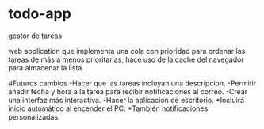 # todo-app
gestor de tareas


web application que implementa una cola con prioridad para ordenar las tareas
de más a menos prioritarias, hace uso de la cache del navegador para almacenar
la lista.

#Futuros cambios
-Hacer que las tareas incluyan una descripcion.
-Permitir añadir fecha y hora a la tarea para recibir notificaciones al correo.
-Crear una interfaz más interactiva.
-Hacer la aplicacion de escritorio.
    *Incluirá inicio automático al encender el PC.
    *También notificaciones personalizadas.

